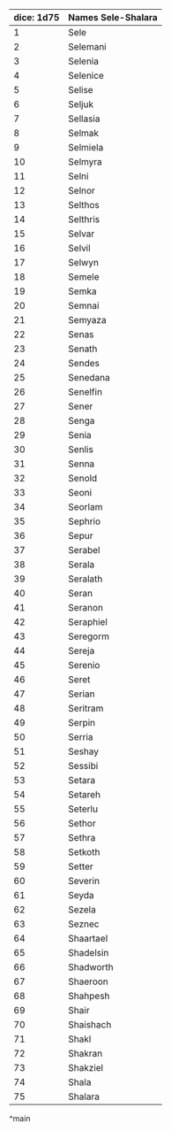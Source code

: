 | dice: 1d75 | Names Sele-Shalara|
| ---- | ---- |
|1|Sele|
|2|Selemani|
|3|Selenia|
|4|Selenice|
|5|Selise|
|6|Seljuk|
|7|Sellasia|
|8|Selmak|
|9|Selmiela|
|10|Selmyra|
|11|Selni|
|12|Selnor|
|13|Selthos|
|14|Selthris|
|15|Selvar|
|16|Selvil|
|17|Selwyn|
|18|Semele|
|19|Semka|
|20|Semnai|
|21|Semyaza|
|22|Senas|
|23|Senath|
|24|Sendes|
|25|Senedana|
|26|Senelfin|
|27|Sener|
|28|Senga|
|29|Senia|
|30|Senlis|
|31|Senna|
|32|Senold|
|33|Seoni|
|34|Seorlam|
|35|Sephrio|
|36|Sepur|
|37|Serabel|
|38|Serala|
|39|Seralath|
|40|Seran|
|41|Seranon|
|42|Seraphiel|
|43|Seregorm|
|44|Sereja|
|45|Serenio|
|46|Seret|
|47|Serian|
|48|Seritram|
|49|Serpin|
|50|Serria|
|51|Seshay|
|52|Sessibi|
|53|Setara|
|54|Setareh|
|55|Seterlu|
|56|Sethor|
|57|Sethra|
|58|Setkoth|
|59|Setter|
|60|Severin|
|61|Seyda|
|62|Sezela|
|63|Seznec|
|64|Shaartael|
|65|Shadelsin|
|66|Shadworth|
|67|Shaeroon|
|68|Shahpesh|
|69|Shair|
|70|Shaishach|
|71|Shakl|
|72|Shakran|
|73|Shakziel|
|74|Shala|
|75|Shalara|
^main
